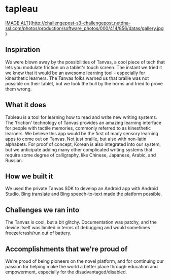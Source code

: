 # tapleau
[IMAGE ALT](http://challengepost-s3-challengepost.netdna-ssl.com/photos/production/software_photos/000/414/856/datas/gallery.jpg)](http://challengepost-s3-challengepost.netdna-ssl.com/photos/production/software_photos/000/414/856/datas/gallery.jpg)

## Inspiration
We were blown away by the possibilities of Tanvas, a cool piece of tech that lets you modulate friction on a tablet's touch screen. The instant we tried it we knew that it would be an awesome learning tool - especially for kinesthetic learners. The Tanvas folks warned us that braille was not possible on their tablet, but we took the bull by the horns and tried to prove them wrong.

## What it does
Tableau is a tool for learning how to read and write new writing systems. The 'friction' technology of Tanvas provides an amazing learning interface for people with tactile memories, commonly referred to as kinesthetic learners. We believe this app would be the first of many sensory learning apps to come out on Tanvas. Not just braille, but also with non-latin alphabets. For proof of concept, Korean is also integrated into our system, but we anticipate adding many other complicated writing systems that require some degree of calligraphy, like Chinese, Japanese, Arabic, and Russian.

## How we built it
We used the private Tanvas SDK to develop an Android app with Android Studio. Bing translate and Bing speech-to-text made the platform possible.

## Challenges we ran into
The Tanvas is cool, but a bit glitchy. Documentation was patchy, and the device itself was limited in terms of debugging and would sometimes freeze/crash/run out of battery.

## Accomplishments that we're proud of
We're proud of being pioneers on the novel platform, and for continuing our passion for helping make the world a better place through education and empowerment, especially for the disadvantaged/disabled.
